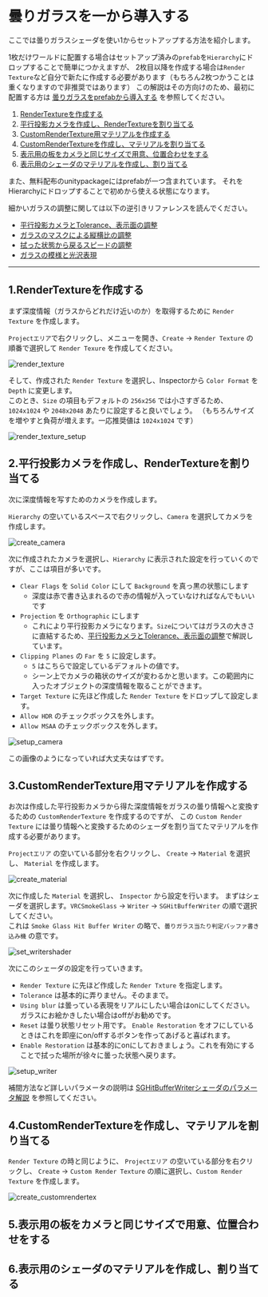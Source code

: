 # 曇りガラスを一から導入する

ここでは曇りガラスシェーダを使い1からセットアップする方法を紹介します。

1枚だけワールドに配置する場合はセットアップ済みの`prefab`を`Hierarchy`にドロップすることで簡単につかえますが、
2枚目以降を作成する場合は`Render Texture`など自分で新たに作成する必要があります（もちろん2枚つかうことは重くなりますので非推奨ではあります）
この解説はその方向けのため、最初に配置する方は [曇りガラスをprefabから導入する](setup_with_prefab.md) を参照してください。

1. [RenderTextureを作成する](#1RenderTextureを作成する)
2. [平行投影カメラを作成し、RenderTextureを割り当てる](#2平行投影カメラを作成しRenderTextureを割り当てる) 
3. [CustomRenderTexture用マテリアルを作成する](#3CustomRenderTexture用マテリアルを作成する)
4. [CustomRenderTextureを作成し、マテリアルを割り当てる](#4CustomRenderTextureを作成しマテリアルを割り当てる)
5. [表示用の板をカメラと同じサイズで用意、位置合わせをする](#5表示用の板をカメラと同じサイズで用意位置合わせをする)
6. [表示用のシェーダのマテリアルを作成し、割り当てる](#6表示用のシェーダのマテリアルを作成し割り当てる)

また、無料配布のunitypackageにはprefabが一つ含まれています。
それをHierarchyにドロップすることで初めから使える状態になります。

細かいガラスの調整に関しては以下の逆引きリファレンスを読んでください。

* [平行投影カメラとTolerance、表示面の調整](tips.md#平行投影カメラとTolerance、表示面の調整)
* [ガラスのマスクによる縦横比の調整](tips.md#ガラスのマスクによる縦横比の調整)
* [拭った状態から戻るスピードの調整](tips.md#拭った状態から戻るスピードの調整)
* [ガラスの模様と光沢表現](tips.md#ガラスの模様と光沢表現)

---

## 1.RenderTextureを作成する

まず深度情報（ガラスからどれだけ近いのか）を取得するために `Render Texture` を作成します。

`Projectエリア`で右クリックし、メニューを開き、`Create` -> `Render Texture` の順番で選択して `Render Texure` を作成してください。

![render_texture](images/create_rendertex.png)

そして、作成された `Render Texture` を選択し、Inspectorから `Color Format` を `Depth` に変更します。<br>
このとき、`Size` の項目もデフォルトの `256x256` では小さすぎるため、`1024x1024` や `2048x2048` あたりに設定すると良いでしょう。
（もちろんサイズを増やすと負荷が増えます。一応推奨値は `1024x1024` です）

![render_texture_setup](images/setup_rendertex.png)

## 2.平行投影カメラを作成し、RenderTextureを割り当てる

次に深度情報を写すためのカメラを作成します。

`Hierarchy` の空いているスペースで右クリックし、`Camera` を選択してカメラを作成します。

![create_camera](images/create_camera.png)

次に作成されたカメラを選択し、`Hierarchy` に表示された設定を行っていくのですが、ここは項目が多いです。

* `Clear Flags` を `Solid Color` にして `Background` を真っ黒の状態にします
  * 深度は赤で書き込まれるので赤の情報が入っていなければなんでもいいです
* `Projection` を `Orthographic` にします
  * これにより平行投影カメラになります。`Size`についてはガラスの大きさに直結するため、[平行投影カメラとTolerance、表示面の調整](tips.md#平行投影カメラとTolerance、表示面の調整)で解説しています。
* `Clipping Planes` の `Far` を `5` に設定します。
  * `5` はこちらで設定しているデフォルトの値です。
  * シーン上でカメラの箱状のサイズが変わるかと思います。この範囲内に入ったオブジェクトの深度情報を取ることができます。
* `Target Texture` に先ほど作成した `Render Texture` をドロップして設定します。
* `Allow HDR` のチェックボックスを外します。
* `Allow MSAA` のチェックボックスを外します。

![setup_camera](images/setup_camera.png)

この画像のようになっていれば大丈夫なはずです。

## 3.CustomRenderTexture用マテリアルを作成する

お次は作成した平行投影カメラから得た深度情報をガラスの曇り情報へと変換するための `CustomRenderTexture` を作成するのですが、
この `Custom Render Texture` には曇り情報へと変換するためのシェーダを割り当てたマテリアルを作成する必要があります。

`Projectエリア` の空いている部分を右クリックし、 `Create` -> `Material` を選択し、 `Material` を作成します。

![create_material](images/create_material.png)

次に作成した `Material` を選択し、 `Inspector` から設定を行います。
まずはシェーダを選択します。`VRCSmokeGlass` -> `Writer` -> `SGHitBufferWriter` の順で選択してください。<br>
これは `Smoke Glass Hit Buffer Writer` の略で、`曇りガラス当たり判定バッファ書き込み機` の意です。

![set_writershader](images/set_writershader.png)

次にこのシェーダの設定を行っていきます。

* `Render Texture` に先ほど作成した `Render Txture` を指定します。
* `Tolerance` は基本的に弄りません。そのままで。
* `Using blur` は曇っている表現をリアルにしたい場合はonにしてください。ガラスにお絵かきしたい場合はoffがお勧めです。
* `Reset` は曇り状態リセット用です。 `Enable Restoration` をオフにしているときはこれを即座にon/offするボタンを作ってあげると喜ばれます。
* `Enable Restoration` は基本的にonにしておきましょう。これを有効にすることで拭った場所が徐々に曇った状態へ戻ります。

![setup_writer](images/setup_writer.png) 

補間方法など詳しいパラメータの説明は [SGHitBufferWriterシェーダのパラメータ解説](SGBufferWriter.md) を参照してください。

## 4.CustomRenderTextureを作成し、マテリアルを割り当てる

`Render Texture` の時と同じように、 `Projectエリア` の空いている部分を右クリックし、 `Create` -> `Custom Render Texture` の順に選択し、`Custom Render Texture` を作成します。

![create_customrendertex](images/create_customrendertex.png)

## 5.表示用の板をカメラと同じサイズで用意、位置合わせをする

## 6.表示用のシェーダのマテリアルを作成し、割り当てる
